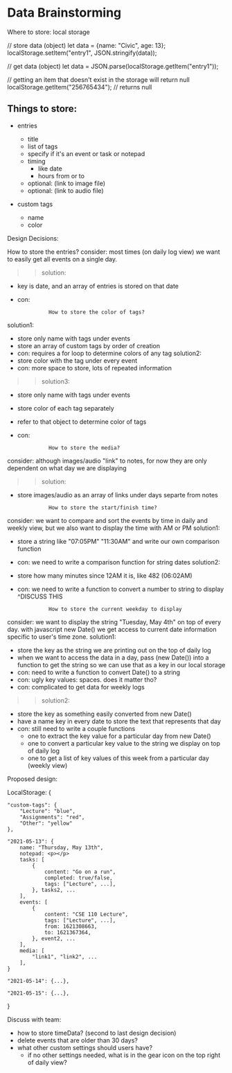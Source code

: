 # Data Brainstorming

Where to store: local storage

// store data (object)
let data = {name: "Civic", age: 13};
localStorage.setItem("entry1", JSON.stringify(data));

// get data (object)
let data = JSON.parse(localStorage.getItem("entry1"));

// getting an item that doesn't exist in the storage will return null
localStorage.getItem("256765434"); // returns null

## Things to store:
- entries
  - title
  - list of tags
  - specify if it's an event or task or notepad
  - timing
    - like date
    - hours from or to
  - optional: (link to image file)
  - optional: (link to audio file)
  
- custom tags
  - name
  - color

Design Decisions:

How to store the entries?
consider: most times (on daily log view) we want to easily get all events on a single day.
>>solution: 
- key is date, and an array of entries is stored on that date
- con:


                How to store the color of tags?
solution1:
- store only name with tags under events
- store an array of custom tags by order of creation
- con: requires a for loop to determine colors of any tag
solution2: 
- store color with the tag under every event
- con: more space to store, lots of repeated information
>>solution3:
- store only name with tags under events
- store color of each tag separately
- refer to that object to determine color of tags
- con:

                How to store the media?
consider: although images/audio "link" to notes, for now they are only dependent on what day we are displaying
>>solution:
- store images/audio as an array of links under days separte from notes

                How to store the start/finish time?
consider: we want to compare and sort the events by time in daily and weekly view, but we also want to display the time with AM or PM
solution1:
- store a string like "07:05PM" "11:30AM" and write our own comparison function
- con: we need to write a comparison function for string dates
solution2: 
- store how many minutes since 12AM it is, like 482 (06:02AM)
- con: we need to write a function to convert a number to string to display
^DISCUSS THIS

                How to store the current weekday to display
consider: we want to display the string "Tuesday, May 4th" on top of every day. with javascript new Date() we get access to current date information specific to user's time zone.
solution1:
- store the key as the string we are printing out on the top of daily log
- when we want to access the data in a day, pass (new Date()) into a function to get the string so we can use that as a key in our local storage
- con: need to write a function to convert Date() to a string
- con: ugly key values: spaces. does it matter tho?
- con: complicated to get data for weekly logs
>>solution2:
- store the key as something easily converted from new Date()
- have a name key in every date to store the text that represents that day
- con: still need to write a couple functions
  - one to extract the key value for a particular day from new Date()
  - one to convert a particular key value to the string we display on top of daily log
  - one to get a list of key values of this week from a particular day (weekly view)



Proposed design:

LocalStorage: {
    
    "custom-tags": {
        "Lecture": "blue",
        "Assignments": "red",
        "Other": "yellow"
    },

    "2021-05-13": {
        name: "Thursday, May 13th",
        notepad: <p></p>
        tasks: [
            {
                content: "Go on a run",
                completed: true/false,
                tags: ["Lecture", ...],
            }, tasks2, ...
        ],
        events: [
            {
                content: "CSE 110 Lecture",
                tags: ["Lecture", ...],
                from: 1621308663,
                to: 1621367364,
            }, event2, ...
        ],
        media: [
            "link1", "link2", ...
        ],
    }

    "2021-05-14": {...},

    "2021-05-15": {...},
}

Discuss with team:
- how to store timeData? (second to last design decision)
- delete events that are older than 30 days?
- what other custom settings should users have?
  - if no other settings needed, what is in the gear icon on the top right of daily view?